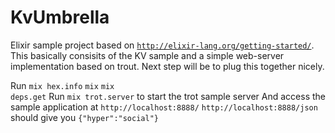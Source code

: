 # KvUmbrella

Elixir sample project based on <code>http://elixir-lang.org/getting-started/</code>.
This basically consisits of the KV sample and a simple web-server implementation based on trout.
Next step will be to plug this together nicely.

Run
<code>mix hex.info</code>
<code>mix</code>
<code>mix deps.get</code>
Run <code>mix trot.server</code> to start the trot sample server
And access the sample application at <code>http://localhost:8888/</code>
<code>http://localhost:8888/json</code> should give you <code>{"hyper":"social"}</code>

